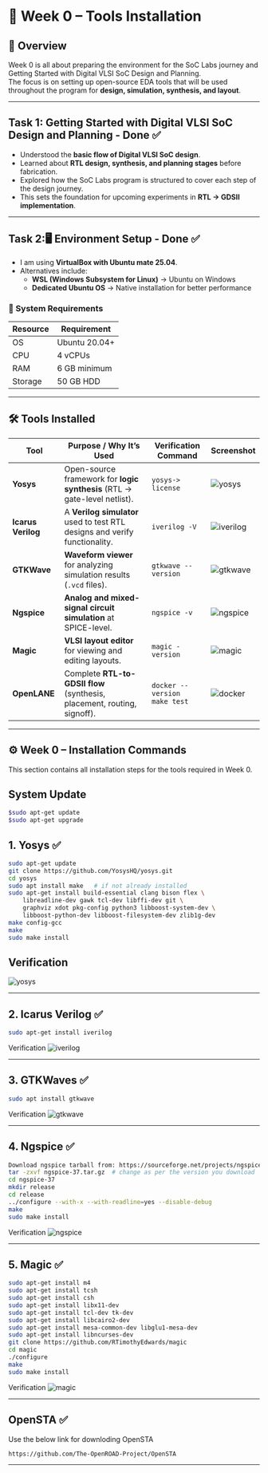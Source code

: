 # 🚀 Week 0 – Tools Installation

## 📌 Overview
Week 0 is all about preparing the environment for the SoC Labs journey and Getting Started with Digital VLSI SoC Design and Planning.  
The focus is on setting up open-source EDA tools that will be used throughout the program for **design, simulation, synthesis, and layout**.

---
## Task 1: Getting Started with Digital VLSI SoC Design and Planning - Done ✅
- Understood the **basic flow of Digital VLSI SoC design**.  
- Learned about **RTL design, synthesis, and planning stages** before fabrication.  
- Explored how the SoC Labs program is structured to cover each step of the design journey.  
- This sets the foundation for upcoming experiments in **RTL → GDSII implementation**.
  
---

## Task 2:🖥️ Environment Setup - Done ✅
- I am using **VirtualBox with Ubuntu mate 25.04**.  
- Alternatives include:  
  - **WSL (Windows Subsystem for Linux)** → Ubuntu on Windows  
  - **Dedicated Ubuntu OS** → Native installation for better performance  

### 🔧 System Requirements
| Resource | Requirement |
|----------|-------------|
| OS       | Ubuntu 20.04+ |
| CPU      | 4 vCPUs |
| RAM      | 6 GB minimum |
| Storage  | 50 GB HDD |

---

## 🛠️ Tools Installed

| Tool        | Purpose / Why It’s Used | Verification Command | Screenshot |
|-------------|--------------------------|----------------------|-------------|
| **Yosys**   | Open-source framework for **logic synthesis** (RTL → gate-level netlist). | `yosys-> license` |![yosys](./OutputImage/yosys.jpg) |
| **Icarus Verilog** | A **Verilog simulator** used to test RTL designs and verify functionality. | `iverilog -V` |![iverilog](./OutputImage/iverilog.jpg) |
| **GTKWave** | **Waveform viewer** for analyzing simulation results (`.vcd` files). | `gtkwave --version` |![gtkwave](./OutputImage/gtkwaves.jpg) |
| **Ngspice** | **Analog and mixed-signal circuit simulation** at SPICE-level. | `ngspice -v` |![ngspice](./OutputImage/ngspice.jpg) |
| **Magic**   | **VLSI layout editor** for viewing and editing layouts. | `magic -version` | ![magic](./OutputImage/magic.jpg) |
| **OpenLANE** | Complete **RTL-to-GDSII flow** (synthesis, placement, routing, signoff). | `docker --version` <br> `make test` | ![docker](./OutputImage/docker.jpg) |

---
## ⚙️ Week 0 – Installation Commands
This section contains all installation steps for the tools required in Week 0. 
## System Update
```bash
$sudo apt-get update 
$sudo apt-get upgrade 
```

## 1. Yosys ✅
```bash
sudo apt-get update
git clone https://github.com/YosysHQ/yosys.git
cd yosys
sudo apt install make   # if not already installed
sudo apt-get install build-essential clang bison flex \
    libreadline-dev gawk tcl-dev libffi-dev git \
    graphviz xdot pkg-config python3 libboost-system-dev \
    libboost-python-dev libboost-filesystem-dev zlib1g-dev
make config-gcc
make
sudo make install
```
## Verification
![yosys](./OutputImage/yosys.jpg)

---
## 2. Icarus Verilog ✅
```bash
sudo apt-get install iverilog
```
Verification
![iverilog](./OutputImage/iverilog.jpg)

---
## 3. GTKWaves ✅
```bash
sudo apt install gtkwave
```
Verification
![gtkwave](./OutputImage/gtkwaves.jpg)

---
## 4. Ngspice ✅
```bash
Download ngspice tarball from: https://sourceforge.net/projects/ngspice/files/
tar -zxvf ngspice-37.tar.gz  # change as per the version you download
cd ngspice-37
mkdir release
cd release
../configure --with-x --with-readline=yes --disable-debug
make
sudo make install
```
Verification
![ngspice](./OutputImage/ngspice.jpg)

---
## 5. Magic ✅
```bash
sudo apt-get install m4
sudo apt-get install tcsh
sudo apt-get install csh
sudo apt-get install libx11-dev
sudo apt-get install tcl-dev tk-dev
sudo apt-get install libcairo2-dev
sudo apt-get install mesa-common-dev libglu1-mesa-dev
sudo apt-get install libncurses-dev
git clone https://github.com/RTimothyEdwards/magic
cd magic
./configure
make
sudo make install
```
Verification
![magic](./OutputImage/magic.jpg)

---
## OpenSTA ✅
Use the below link for downloding OpenSTA
```bash
https://github.com/The-OpenROAD-Project/OpenSTA
```
---

